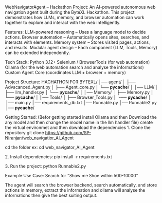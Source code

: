 WebNavigatorAgent – Hackathon Project:
An AI-powered autonomous web navigation agent built during the ByteXL Hackathon.
This project demonstrates how LLMs, memory, and browser automation can work together to explore and interact with the web intelligently.

Features:
LLM-powered reasoning – Uses a language model to decide actions.
Browser automation – Automatically opens sites, searches, and interacts with elements.
Memory system – Stores visited pages, actions, and results.
Modular agent design – Each component (LLM, Tools, Memory) can be extended independently.

Tech Stack:
Python 3.12+
Selenium / BrowserTools (for web automation)
Ollama (for the web automation search and analyse the informations)
Custom Agent Core (coordinates LLM + browser + memory)

Project Structure:
HACHATHON FOR BYTEXL/
│── agent/
│   ├── Advacanced_Agent.py
│   ├── Agent_core.py
│   └── __pycache__/
│
│── LLM/
│   ├── llm_handler.py
│   └── __pycache__/
│
│── Memory/
│   ├── Memory.py
│   └── __pycache__/
│
│── Tools/
│   ├── Browser_Tools.py
│   └── __pycache__/
│
│── main.py
│── requirements_db.txt
│── Runnable.py
│── Runnable2.py
│── __pycache__/


Getting Started:
(Befor getting started install Ollama and then Download the any model and then change the model name in the llm handler file)
create the virtual environmet and then download the dependencies
1️. Clone the repository
git clone https://github.com/SP-Niranjan/web_navigatior_AI_Agent

cd the folder ex: cd web_navigator_AI_Agent

2️. Install dependencies:
pip install -r requirements.txt

3️. Run the project:
python Runnable2.py

Example Use Case:
Search for "Show me Shoe within 500-10000"

 The agent will search the browser backend, search automatically, and store actions in memory, extract the information and ollama will analyse the informations then give the best suiting output.

